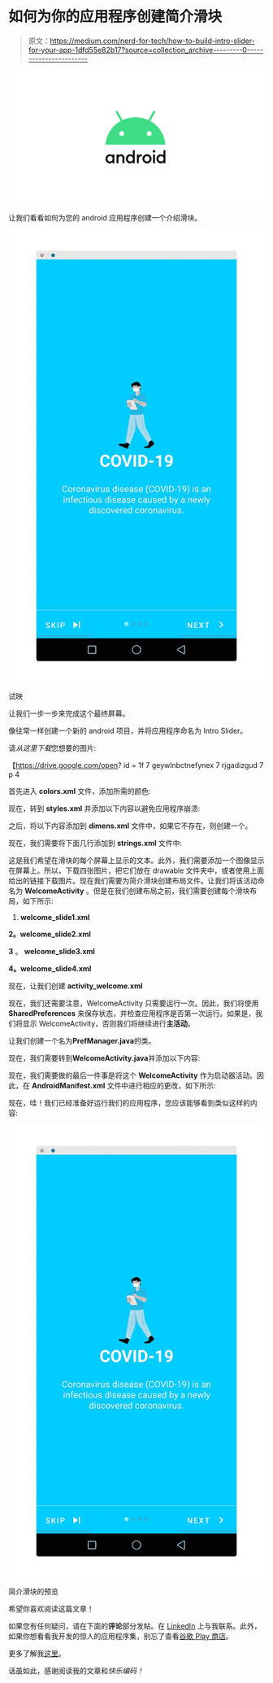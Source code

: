 # 如何为你的应用程序创建简介滑块

> 原文：<https://medium.com/nerd-for-tech/how-to-build-intro-slider-for-your-app-1dfd55e82b17?source=collection_archive---------0----------------------->

![](img/e11c7bebec83315d275f0a4521bd1785.png)

让我们看看如何为您的 android 应用程序创建一个介绍滑块。

![](img/d39fef1b4eb21b76308407991988a5e8.png)

试映

让我们一步一步来完成这个最终屏幕。

像往常一样创建一个新的 android 项目，并将应用程序命名为 Intro Slider。

请*从这里下载*您想要的图片:

【https://drive.google.com/open? id = 1f 7 geywlnbctnefynex 7 rjgadizgud 7 p 4

首先进入 **colors.xml** 文件，添加所需的颜色:

现在，转到 **styles.xml** 并添加以下内容以避免应用程序崩溃:

之后，将以下内容添加到 **dimens.xml** 文件中，如果它不存在，则创建一个。

现在，我们需要将下面几行添加到 **strings.xml** 文件中:

这是我们希望在滑块的每个屏幕上显示的文本。此外，我们需要添加一个图像显示在屏幕上。所以，下载四张图片，把它们放在 drawable 文件夹中，或者使用上面给出的链接下载图片。现在我们需要为简介滑块创建布局文件。让我们将该活动命名为 **WelcomeActivity** 。但是在我们创建布局之前，我们需要创建每个滑块布局，如下所示:

1.  **welcome_slide1.xml**

**2。welcome_slide2.xml**

**3** 。 **welcome_slide3.xml**

**4。welcome_slide4.xml**

现在，让我们创建 **activity_welcome.xml**

现在，我们还需要注意，WelcomeActivity 只需要运行一次。因此，我们将使用 **SharedPreferences** 来保存状态，并检查应用程序是否第一次运行。如果是，我们将显示 WelcomeActivity，否则我们将继续进行**主活动**。

让我们创建一个名为**PrefManager.java**的类。

现在，我们需要转到**WelcomeActivity.java**并添加以下内容:

现在，我们需要做的最后一件事是将这个 **WelcomeActivity** 作为启动器活动。因此，在 **AndroidManifest.xml** 文件中进行相应的更改，如下所示:

现在，哇！我们已经准备好运行我们的应用程序，您应该能够看到类似这样的内容:

![](img/d39fef1b4eb21b76308407991988a5e8.png)

简介滑块的预览

希望你喜欢阅读这篇文章！

如果您有任何疑问，请在下面的**评论**部分发帖。在 [LinkedIn](https://www.linkedin.com/in/vaidhyanathansm/) 上与我联系。此外，如果你想看看我开发的惊人的应用程序集，别忘了查看[谷歌 Play 商店](https://play.google.com/store/apps/developer?id=Programmers+Gateway)。

更多了解我[这里](https://vaidhyanathansm.tech/)。

话虽如此，感谢阅读我的文章和*快乐编码！*
